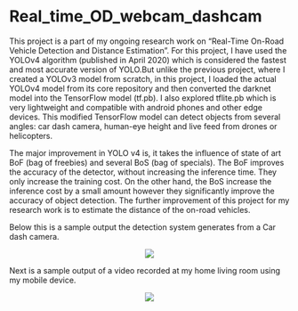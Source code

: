 # Real_time_OD_webcam_dashcam
This project is a part of my ongoing research work on “Real-Time On-Road Vehicle Detection and Distance Estimation”. For this project, I have used the YOLOv4 algorithm (published in April 2020) which is considered the fastest and most accurate version of YOLO.But unlike the previous project, where I created a YOLOv3 model from scratch, in this project, I loaded the actual YOLOv4 model from its core repository and then converted the darknet model into the TensorFlow model (tf.pb). I also explored tflite.pb which is very lightweight and compatible with android phones and other edge devices. This modified TensorFlow model can detect objects from several angles: car dash camera, human-eye height and live feed from drones or helicopters.

The major improvement in YOLO v4 is, it takes the influence of state of art BoF (bag of freebies) and several BoS (bag of specials). The BoF improves the accuracy of the detector, without increasing the inference time. They only increase the training cost. On the other hand, the BoS increase the inference cost by a small amount however they significantly improve the accuracy of object detection. The further improvement of this project for my research work is to estimate the distance of the on-road vehicles.

Below this is a sample output the detection system generates from a Car dash camera.

<p align="center"><img src="output_samples/dash_camera.gif"\></p>

Next is a sample output of a video recorded at my home living room using my mobile device.

<p align="center"><img src="output_samples/home_video.gif"\></p>
